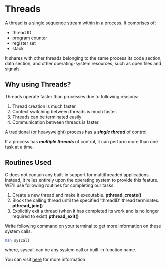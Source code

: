 # Threads
A thread is a single sequence stream within in a process. 
It comprises of:
- thread ID
- program counter
- register set
- stack

It shares with other threads belonging to the same process its code section, data section, and other operating-system resources, such as open files and signals.

## Why using Threads?
Threads operate faster than processes due to following reasons:
1. Thread creation is much faster.
2. Context switching between threads is much faster.
3. Threads can be terminated easily
4. Communication between threads is faster.

 A traditional (or heavyweight) process has a ***single thread*** of control.
 
 If a process has ***multiple threads*** of control, it can perform more than one task at a time.

## Routines Used
C does not contain any built-in support for multithreaded applications. Instead, it relies entirely upon the operating system to provide this feature.
WE'll use following routines for completing our tasks.
1. Create a new thread and make it executable.  **pthread_create()**
2. Block the calling thread until the specified 'threadID' thread terminates.  **pthread_join()**
3. Explicitly exit a thread (when it has completed its work and is no longer required to exist)  **pthread_exit()**

Write following command on your terminal to get more information on these system calls.

```sh
man syscall
```
where, syscall can be any system call or built-in function name.

You can visit [here](https://www.tutorialspoint.com/cplusplus/cpp_multithreading.htm) for more information.
